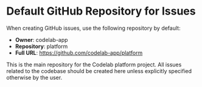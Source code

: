 # Default GitHub Repository for Issues

When creating GitHub issues, use the following repository by default:

- **Owner**: codelab-app
- **Repository**: platform
- **Full URL**: https://github.com/codelab-app/platform

This is the main repository for the Codelab platform project. All issues related to the codebase should be created here unless explicitly specified otherwise by the user.
